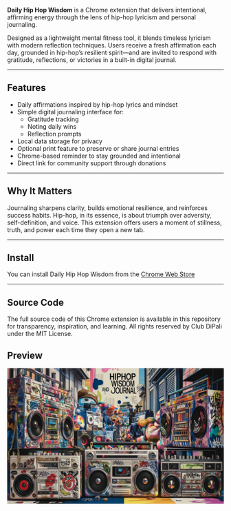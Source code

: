 
**Daily Hip Hop Wisdom** is a Chrome extension that delivers intentional, affirming energy through the lens of hip-hop lyricism and personal journaling.

Designed as a lightweight mental fitness tool, it blends timeless lyricism with modern reflection techniques. Users receive a fresh affirmation each day, grounded in hip-hop’s resilient spirit—and are invited to respond with gratitude, reflections, or victories in a built-in digital journal.

---

## Features

- Daily affirmations inspired by hip-hop lyrics and mindset
- Simple digital journaling interface for:
  - Gratitude tracking
  - Noting daily wins
  - Reflection prompts
- Local data storage for privacy
- Optional print feature to preserve or share journal entries
- Chrome-based reminder to stay grounded and intentional
- Direct link for community support through donations

---

## Why It Matters

Journaling sharpens clarity, builds emotional resilience, and reinforces success habits. Hip-hop, in its essence, is about triumph over adversity, self-definition, and voice. This extension offers users a moment of stillness, truth, and power each time they open a new tab.

---

## Install

You can install Daily Hip Hop Wisdom from the [Chrome Web Store](https://chromewebstore.google.com/detail/pahiijifjggaobnjcidcghdgnffjjikp?utm_source=item-share-cb)

---

## Source Code

The full source code of this Chrome extension is available in this repository for transparency, inspiration, and learning. All rights reserved by Club DiPali under the MIT License.

## Preview

![Preview of Daily Hip Hop Wisdom Chrome Extension](club%20dipali%20hip%20hop%20journal%201.png)


